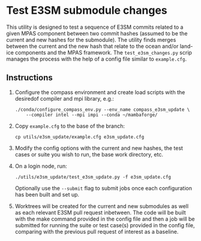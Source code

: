 Test E3SM submodule changes
===========================

This utility is designed to test a sequence of E3SM commits related to a given
MPAS component between two commit hashes (assumed to be the current and new
hashes for the submodule).  The utility finds merges between the current and 
the new hash that relate to the ocean and/or land-ice components and the MPAS
framework.  The `test_e3sm_changes.py` scrip manages the process with the
help of a config file similar to `example.cfg`.

Instructions
------------

1. Configure the compass environment and create load scripts with the desiredof
   compiler and mpi library, e.g.:
   ```shell
   ./conda/configure_compass_env.py --env_name compass_e3sm_update \
       --compiler intel --mpi impi --conda ~/mambaforge/
   ```

2. Copy `example.cfg` to the base of the branch:
   ```shell
   cp utils/e3sm_update/example.cfg e3sm_update.cfg
   ```

3. Modify the config options with the current and new hashes, the test cases 
   or suite you wish to run, the base work directory, etc.

4. On a login node, run:
   ```shell
   ./utils/e3sm_update/test_e3sm_update.py -f e3sm_update.cfg
   ```
   Optionally use the `--submit` flag to submit jobs once each configuration
   has been built and set up.

5. Worktrees will be created for the current and new submodules as well as
   each relevant E3SM pull request inbetween.  The code will be built with the
   make command provided in the config file and then a job will be submitted
   for running the suite or test case(s) provided in the config file, comparing
   with the previous pull request of interest as a baseline.
